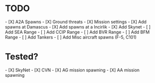 <h1>TODO</h1>	
- [X] A2A Spawns 
- [X] Ground threats
- [X] Mission settings
- [X] Add spawns at Damascus
- [X] Add spawns at a Incirlik
- [X] Add Skynet
- [ ] Add SEA Range 
- [ ] Add CCIP Range 
- [ ] Add BVR Range 
- [ ] Add BFM Range 
- [ ] Add Tankers
- [ ] Add Misc aircraft spawns (F-5, C101)


<h1>Tested?</h1>	
- [X] SkyNet
- [X] CVN
- [X] AG mission spawning
- [X] AA mission spawning

